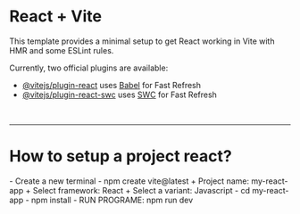 # React + Vite

This template provides a minimal setup to get React working in Vite with HMR and some ESLint rules.

Currently, two official plugins are available:

- [@vitejs/plugin-react](https://github.com/vitejs/vite-plugin-react/blob/main/packages/plugin-react/README.md) uses [Babel](https://babeljs.io/) for Fast Refresh
- [@vitejs/plugin-react-swc](https://github.com/vitejs/vite-plugin-react-swc) uses [SWC](https://swc.rs/) for Fast Refresh
<br>
<hr>
<h1>How to setup a project react?</h1>
- Create a new terminal
- npm create vite@latest
+ Project name: my-react-app
+ Select framework: React
+ Select a variant: Javascript
- cd my-react-app
- npm install
- RUN PROGRAME: npm run dev